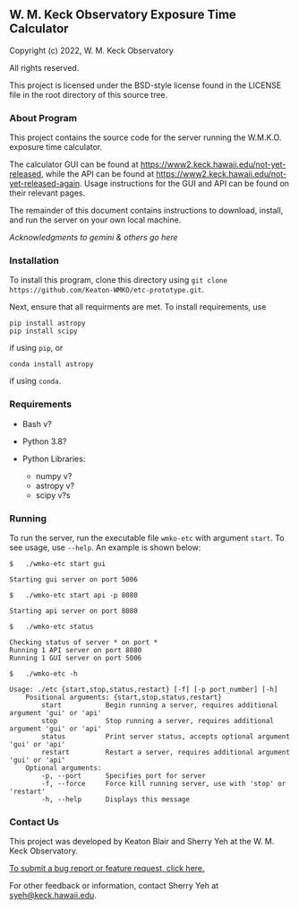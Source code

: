 ## W. M. Keck Observatory Exposure Time Calculator

Copyright (c) 2022, W. M. Keck Observatory

All rights reserved.

This project is licensed under the BSD-style license found in the LICENSE file in the root directory of this source tree.

### About Program

This project contains the source code for the server running the W.M.K.O. exposure time calculator.

The calculator GUI can be found at <https://www2.keck.hawaii.edu/not-yet-released>, while the API can be found at <https://www2.keck.hawaii.edu/not-yet-released-again>. Usage instructions for the GUI and API can be found on their relevant pages.

The remainder of this document contains instructions to download, install, and run the server on your own local machine.

*Acknowledgments to gemini & others go here*

### Installation

To install this program, clone this directory using `git clone https://github.com/Keaton-WMKO/etc-prototype.git`.

Next, ensure that all requirments are met. To install requirements, use
```
pip install astropy
pip install scipy
```
if using `pip`, or
```
conda install astropy
```
if using `conda`.

### Requirements

- Bash v?
- Python 3.8?

- Python Libraries:
    - numpy v?
    - astropy v?
    - scipy v?s

### Running 

To run the server, run the executable file `wmko-etc` with argument `start`. To see usage, use `--help`. An example is shown below:

```
$   ./wmko-etc start gui

Starting gui server on port 5006

$   ./wmko-etc start api -p 8080

Starting api server on port 8080

$   ./wmko-etc status

Checking status of server * on port *
Running 1 API server on port 8080
Running 1 GUI server on port 5006

$   ./wmko-etc -h

Usage: ./etc {start,stop,status,restart} [-f] [-p port_number] [-h]
    Positional arguments: {start,stop,status,restart}
        start           Begin running a server, requires additional argument 'gui' or 'api'
        stop            Stop running a server, requires additional argument 'gui' or 'api'
        status          Print server status, accepts optional argument 'gui' or 'api'
        restart         Restart a server, requires additional argument 'gui' or 'api'
    Optional arguments:
        -p, --port      Specifies port for server
        -f, --force     Force kill running server, use with 'stop' or 'restart'
        -h, --help      Displays this message
```

### Contact Us

This project was developed by Keaton Blair and Sherry Yeh at the W. M. Keck Observatory.

[To submit a bug report or feature request, click here.](https://github.com/KeckObservatory/Keck-ETC/issues/new/choose)

For other feedback or information, contact Sherry Yeh at [syeh@keck.hawaii.edu](mailto:syeh@keck.hawaii.edu).